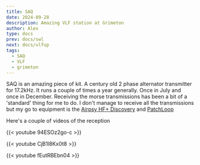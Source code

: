 ```yaml
---
title: SAQ
date: 2024-09-28
description: Amazing VLF station at Grimeton
author: Alex
type: docs
prev: docs/swl
next: docs/vlfup
tags:
  - SAQ
  - VLF
  - grimeton
---
```


SAQ is an amazing piece of kit. A century old 2 phase alternator transmitter for 17.2kHz. It runs a couple of times a year generally. Once in July and once in December. Receiving the morse transmissions has been a bit of a 'standard' thing for me to do. I don't manage to receive all the transmissions but my go to equipment is the [Airpsy HF+ Discovery](airspy.com/airspy-hf-discovery/) and [PatchLoop](https://g7kse.co.uk/docs/ham-radio/patchloop/)

Here's a couple of videos of the reception

{{< youtube 94ESOz2go-c >}}

{{< youtube CjB1l8Kx0t8 >}}

{{< youtube fEutRBEbn04 >}}